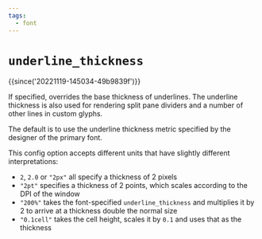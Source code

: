 ```yaml
---
tags:
  - font
---
```

# `underline_thickness`

{{since('20221119-145034-49b9839f')}}

If specified, overrides the base thickness of underlines. The underline
thickness is also used for rendering split pane dividers and a number of other
lines in custom glyphs.

The default is to use the underline thickness metric specified by the designer
of the primary font.

This config option accepts different units that have slightly different interpretations:

* `2`, `2.0` or `"2px"` all specify a thickness of 2 pixels
* `"2pt"` specifies a thickness of 2 points, which scales according to the DPI of the window
* `"200%"` takes the font-specified `underline_thickness` and multiplies it by 2 to arrive at a thickness double the normal size
* `"0.1cell"` takes the cell height, scales it by `0.1` and uses that as the thickness


